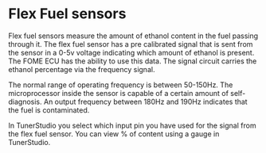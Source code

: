 # Flex Fuel sensors

Flex fuel sensors measure the amount of ethanol content in the fuel passing through it. The flex fuel sensor has a pre calibrated signal that is sent from the sensor in a 0-5v voltage indicating which amount of ethanol is present. The FOME ECU  has the ability to use this data. The signal circuit carries the ethanol percentage via the frequency signal.

The normal range of operating frequency is between 50-150Hz. The microprocessor inside the sensor is capable of a certain amount of self-diagnosis. An output frequency between 180Hz and 190Hz indicates that the fuel is contaminated.

In TunerStudio you select which input pin you have used for the signal from the flex fuel sensor. You can view % of content using a gauge in TunerStudio.
